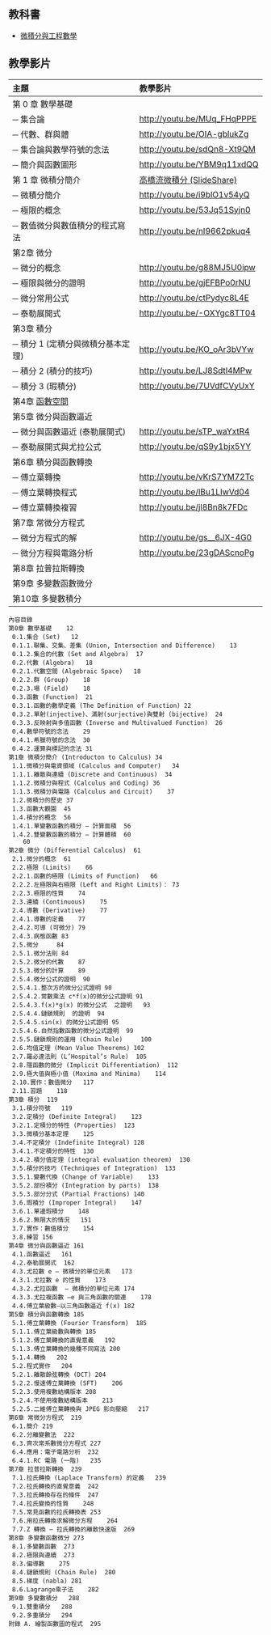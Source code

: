 ## 教科書

* [微積分與工程數學](caBook2.pdf)

## 教學影片

| 主題                                  |   教學影片                                |
|:--------------------------------------|:------------------------------------------|
| 第 0 章 數學基礎                      |                                           |
| ─ 集合論                              | <http://youtu.be/MUq_FHqPPPE>             |
| ─ 代數、群與體                        | <http://youtu.be/OIA-gblukZg>             |
| ─ 集合論與數學符號的念法              | <http://youtu.be/sdQn8-Xt9QM>             |
| ─ 簡介與函數圖形                      | <http://youtu.be/YBM9q11xdQQ>             |
| 第 1 章 微積分簡介                    | [高橋流微積分 (SlideShare)](http://www.slideshare.net/ccckmit/calculus-toengineermath)                                      |
| ─ 微積分簡介                          | <http://youtu.be/i9blO1v54yQ>             |
| ─ 極限的概念                          | <http://youtu.be/53Jq51Syjn0>             |
| ─ 數值微分與數值積分的程式寫法        | <http://youtu.be/nI9662pkuq4>             |
| 第2章 微分                            |                                           |
| ─ 微分的概念                          | <http://youtu.be/g88MJ5U0ipw>             |
| ─ 極限與微分的證明                    | <http://youtu.be/gjEFBPo0rNU>             |
| ─ 微分常用公式                        | <http://youtu.be/ctPydyc8L4E>             |
| ─ 泰勒展開式                          | <http://youtu.be/-OXYgc8TT04>             |
| 第3章 積分	                        |                                           |
| ─ 積分 1 (定積分與微積分基本定理)     | <http://youtu.be/KO_oAr3bVYw>             |
| ─ 積分 2 (積分的技巧)                 | <http://youtu.be/LJ8Sdtl4MPw>             |
| ─ 積分 3 (瑕積分)                     | <http://youtu.be/7UVdfCVyUxY>             |
| 第4章 [函數空間](functionspace.html)  |                                           |
| 第5章 微分與函數逼近                  |                                           |
| ─ 微分與函數逼近 (泰勒展開式)         | <http://youtu.be/sTP_waYxtR4>             |
| ─ 泰勒展開式與尤拉公式                | <http://youtu.be/qS9y1bjx5YY>             |
| 第6章 積分與函數轉換                  |                                           |
| ─ 傅立葉轉換                          | <http://youtu.be/vKrS7YM72Tc>             |
| ─ 傅立葉轉換程式                      | <http://youtu.be/lBu1LIwVd04>             |
| ─ 傅立葉轉換複習                      | <http://youtu.be/jl8Bn8k7FDc>             |
| 第7章 常微分方程式                    |                                           |
| ─ 微分方程式的解                      | <http://youtu.be/gs__6JX-4G0>             |
| ─ 微分方程與電路分析                  | <http://youtu.be/23gDAScnoPg>             |
| 第8章 拉普拉斯轉換                    |                                           |
| 第9章 多變數函數微分                  |                                           |
| 第10章 多變數積分                      |                                           |

```
內容目錄
第0章 數學基礎	12
 0.1.集合 (Set)	12
 0.1.1.聯集、交集、差集 (Union, Intersection and Difference)	13
 0.1.2.集合的代數 (Set and Algebra)	17
 0.2.代數 (Algebra)	18
 0.2.1.代數空間 (Algebraic Space)	18
 0.2.2.群 (Group)	18
 0.2.3.場 (Field)	18
 0.3.函數 (Function)	21
 0.3.1.函數的數學定義 (The Definition of Function)	22
 0.3.2.單射(injective)、滿射(surjective)與雙射 (bijective)	24
 0.3.3.反映射與多值函數 (Inverse and Multivalued Function)	26
 0.4.數學符號的念法	29
 0.4.1.希臘符號的念法	30
 0.4.2.運算與標記的念法	31
第1章 微積分簡介 (Introducton to Calculus)	34
 1.1.微積分與電資領域 (Calculus and Computer)	34
 1.1.1.離散與連續 (Discrete and Continuous)	34
 1.1.2.微積分與程式 (Calculus and Coding)	36
 1.1.3.微積分與電路 (Calculus and Circuit)	37
 1.2.微積分的歷史	37
 1.3.函數大觀園	45
 1.4.積分的概念	56
 1.4.1.單變數函數的積分 – 計算面積	56
 1.4.2.雙變數函數的積分 – 計算體積	60
	60
第2章 微分 (Differential Calculus) 	61
 2.1.微分的概念	61
 2.2.極限 (Limits)	66
 2.2.1.函數的極限 (Limits of Function) 	66
 2.2.2.左極限與右極限 (Left and Right Limits)：	73
 2.2.3.極限的性質	74
 2.3.連續 (Continuous)	75
 2.4.導數 (Derivative)	77
 2.4.1.導數的定義	77
 2.4.2.可導 (可微分)	79
 2.4.3.病態函數	83
 2.5.微分 	84
 2.5.1.微分法則	84
 2.5.2.微分的代數	87
 2.5.3.微分的計算	89
 2.5.4.微分公式的證明	90
 2.5.4.1.整次方的微分公式證明	90
 2.5.4.2.常數乘法 c*f(x)的微分公式證明	91
 2.5.4.3.f(x)*g(x) 的微分公式  之證明	93
 2.5.4.4.鏈鎖規則  的證明	94
 2.5.4.5.sin(x) 的微分公式證明	95
 2.5.4.6.自然指數函數的微分公式證明	99
 2.5.5.鏈鎖規則的運用 (Chain Rule) 	100
 2.6.均值定理 (Mean Value Theorems)	102
 2.7.羅必達法則 (L’Hospital’s Rule)	105
 2.8.隱函數的微分 (Implicit Differentiation)	112
 2.9.極大值與極小值 (Maxima and Minima)	114
 2.10.實作：數值微分	117
 2.11.習題	118
第3章 積分	119
 3.1.積分符號	119
 3.2.定積分 (Definite Integral)	123
 3.2.1.定積分的特性 (Properties)	123
 3.3.微積分基本定理	125
 3.4.不定積分 (Indefinite Integral)	128
 3.4.1.不定積分的特性	130
 3.4.2.積分值定理 (integral evaluation theorem)	130
 3.5.積分的技巧 (Techniques of Integration)	133
 3.5.1.變數代換 (Change of Variable)	133
 3.5.2.部份積分 (Integration by parts)	138
 3.5.3.部分分式 (Partial Fractions)	140
 3.6.瑕積分 (Improper Integral)	147
 3.6.1.單邊瑕積分	148
 3.6.2.無限大的情況	151
 3.7.實作：數值積分	154
 3.8.練習	156
第4章 微分與函數逼近	161
 4.1.函數逼近	161
 4.2.泰勒展開式	162
 4.3.尤拉數 e – 微積分的單位元素	173
 4.3.1.尤拉數 e 的性質	173
 4.3.2.尤拉函數  – 微積分的單位元素	174
 4.3.3.尤拉複函數 –e 與三角函數的關連	178
 4.4.傅立葉級數–以三角函數逼近 f(x)	182
第5章 積分與函數轉換	185
 5.1.傅立葉轉換 (Fourier Transform)	185
 5.1.1.傅立葉級數與轉換	185
 5.1.2.傅立葉轉換的直覺意義	192
 5.1.3.傅立葉轉換的幾種不同寫法	200
 5.1.4.轉換	202
 5.2.程式實作	204
 5.2.1.離散餘弦轉換 (DCT)	204
 5.2.2.慢速傅立葉轉換 (SFT)	206
 5.2.3.使用複數結構版本	208
 5.2.4.不使用複數結構版本	213
 5.2.5.二維傅立葉轉換與 JPEG 影向壓縮	217
第6章 常微分方程式	219
 6.1.簡介	219
 6.2.分離變數法	222
 6.3.齊次常系數微分方程式	227
 6.4.應用：電子電路分析	232
 6.4.1.RC 電路 (一階)	235
第7章 拉普拉斯轉換	239
 7.1.拉氏轉換 (Laplace Transform) 的定義	239
 7.2.拉氏轉換的直覺意義	242
 7.3.拉氏轉換存在的條件	247
 7.4.拉氏變換的性質	248
 7.5.常見函數的拉氏轉換表	253
 7.6.用拉氏轉換求解微分方程	264
 7.7.Z 轉換 – 拉氏轉換的離散快速版	269
第8章 多變數函數微分	273
 8.1.多變數函數	273
 8.2.極限與連續	273
 8.3.偏導數	275
 8.4.鏈鎖規則 (Chain Rule)	280
 8.5.梯度 (nabla)	281
 8.6.Lagrange乘子法	282
第9章 多變數積分	288
 9.1.雙重積分	288
 9.2.多重積分	294
附錄 A. 繪製函數圖的程式	295
```

